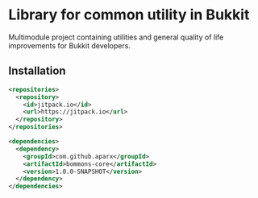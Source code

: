 # Library for common utility in Bukkit
Multimodule project containing utilities and general quality of life improvements for Bukkit developers.

## Installation
```xml
<repositories>
  <repository>
    <id>jitpack.io</id>
    <url>https://jitpack.io</url>
  </repository>
</repositories>

<dependencies>
  <dependency>
    <groupId>com.github.aparx</groupId>
    <artifactId>bommons-core</artifactId>
    <version>1.0.0-SNAPSHOT</version>
  </dependency>
</dependencies>
```
